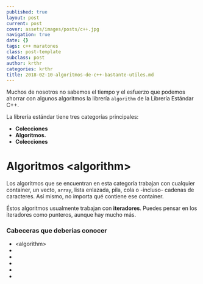 ```yaml
---
published: true
layout: post
current: post
cover: assets/images/posts/c++.jpg
navigation: true
date: {}
tags: c++ maratones
class: post-template
subclass: post
author: krthr
categories: krthr
title: 2018-02-10-algoritmos-de-c++-bastante-utiles.md
---
```

Muchos de nosotros no sabemos el tiempo y el esfuerzo que podemos ahorrar con algunos algoritmos la librería `algorithm` de la Librería Estándar C++. 

La librería estándar tiene tres categorías principales:
- **Colecciones** 
- **Algoritmos.**
- **Colecciones** 

# Algoritmos \<algorithm\>
Los algoritmos que se encuentran en esta categoría trabajan con cualquier container, un vecto, `array`, lista enlazada, pila, cola o -incluso- cadenas de caracteres. Así mismo, no importa qué contiene ese container.

Éstos algoritmos usualmente trabajan con **iteradores**. Puedes pensar en los iteradores como punteros, aunque hay mucho más.

### Cabeceras que deberías conocer
- \<algorithm>
- <vector><array><list><map><stack><queue>
- <string>
- <iterador>
- <numeric>
- <cmath>

<pre><code class="c++">

</code></pre>
